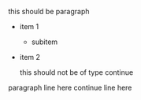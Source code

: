   this should be paragraph

- item 1
    - subitem
- item 2

  this should not be of type continue

paragraph line here
  continue line here